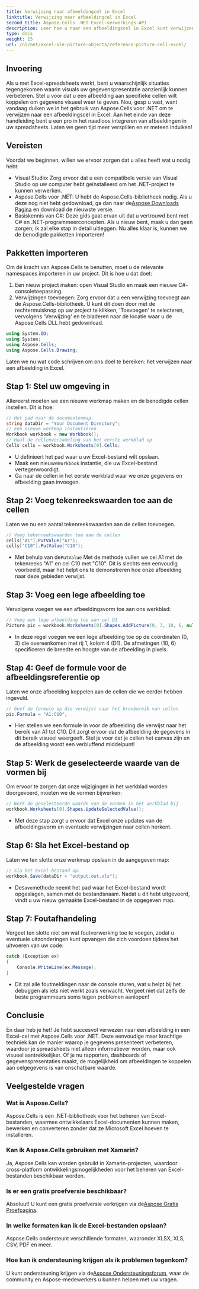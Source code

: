 ```yaml
---
title: Verwijzing naar afbeeldingcel in Excel
linktitle: Verwijzing naar afbeeldingcel in Excel
second_title: Aspose.Cells .NET Excel-verwerkings-API
description: Leer hoe u naar een afbeeldingscel in Excel kunt verwijzen met Aspose.Cells voor .NET met deze stapsgewijze tutorial. Verbeter uw spreadsheets.
type: docs
weight: 15
url: /nl/net/excel-ole-picture-objects/reference-picture-cell-excel/
---
```

## Invoering
Als u met Excel-spreadsheets werkt, bent u waarschijnlijk situaties tegengekomen waarin visuals uw gegevenspresentatie aanzienlijk kunnen verbeteren. Stel u voor dat u een afbeelding aan specifieke cellen wilt koppelen om gegevens visueel weer te geven. Nou, gesp u vast, want vandaag duiken we in het gebruik van Aspose.Cells voor .NET om te verwijzen naar een afbeeldingscel in Excel. Aan het einde van deze handleiding bent u een pro in het naadloos integreren van afbeeldingen in uw spreadsheets. Laten we geen tijd meer verspillen en er meteen induiken!
## Vereisten
Voordat we beginnen, willen we ervoor zorgen dat u alles heeft wat u nodig hebt:
- Visual Studio: Zorg ervoor dat u een compatibele versie van Visual Studio op uw computer hebt geïnstalleerd om het .NET-project te kunnen verwerken.
- Aspose.Cells voor .NET: U hebt de Aspose.Cells-bibliotheek nodig. Als u deze nog niet hebt gedownload, ga dan naar de[Aspose Downloads Pagina](https://releases.aspose.com/cells/net/) en download de nieuwste versie.
- Basiskennis van C#: Deze gids gaat ervan uit dat u vertrouwd bent met C# en .NET-programmeerconcepten. Als u nieuw bent, maak u dan geen zorgen; ik zal elke stap in detail uitleggen.
Nu alles klaar is, kunnen we de benodigde pakketten importeren!
## Pakketten importeren
Om de kracht van Aspose.Cells te benutten, moet u de relevante namespaces importeren in uw project. Dit is hoe u dat doet:
1. Een nieuw project maken: open Visual Studio en maak een nieuwe C#-consoletoepassing.
2. Verwijzingen toevoegen: Zorg ervoor dat u een verwijzing toevoegt aan de Aspose.Cells-bibliotheek. U kunt dit doen door met de rechtermuisknop op uw project te klikken, 'Toevoegen' te selecteren, vervolgens 'Verwijzing' en te bladeren naar de locatie waar u de Aspose.Cells DLL hebt gedownload.
```csharp
using System.IO;
using System;
using Aspose.Cells;
using Aspose.Cells.Drawing;
```
Laten we nu wat code schrijven om ons doel te bereiken: het verwijzen naar een afbeelding in Excel.
## Stap 1: Stel uw omgeving in
Allereerst moeten we een nieuwe werkmap maken en de benodigde cellen instellen. Dit is hoe:
```csharp
// Het pad naar de documentenmap.
string dataDir = "Your Document Directory";
// Een nieuwe werkmap instantiëren
Workbook workbook = new Workbook();
// Haal de cellenverzameling van het eerste werkblad op
Cells cells = workbook.Worksheets[0].Cells;
```
 
- U definieert het pad waar u uw Excel-bestand wilt opslaan.
-  Maak een nieuwe`Workbook` instantie, die uw Excel-bestand vertegenwoordigt.
- Ga naar de cellen in het eerste werkblad waar we onze gegevens en afbeelding gaan invoegen.
## Stap 2: Voeg tekenreekswaarden toe aan de cellen
Laten we nu een aantal tekenreekswaarden aan de cellen toevoegen. 
```csharp
// Voeg tekenreekswaarden toe aan de cellen
cells["A1"].PutValue("A1");
cells["C10"].PutValue("C10");
```
 
-  Met behulp van de`PutValue` Met de methode vullen we cel A1 met de tekenreeks "A1" en cel C10 met "C10". Dit is slechts een eenvoudig voorbeeld, maar het helpt ons te demonstreren hoe onze afbeelding naar deze gebieden verwijst.
## Stap 3: Voeg een lege afbeelding toe
Vervolgens voegen we een afbeeldingsvorm toe aan ons werkblad:
```csharp
// Voeg een lege afbeelding toe aan cel D1
Picture pic = workbook.Worksheets[0].Shapes.AddPicture(0, 3, 10, 6, null);
```
 
- In deze regel voegen we een lege afbeelding toe op de coördinaten (0, 3) die overeenkomen met rij 1, kolom 4 (D1). De afmetingen (10, 6) specificeren de breedte en hoogte van de afbeelding in pixels.
## Stap 4: Geef de formule voor de afbeeldingsreferentie op
Laten we onze afbeelding koppelen aan de cellen die we eerder hebben ingevuld.
```csharp
// Geef de formule op die verwijst naar het bronbereik van cellen
pic.Formula = "A1:C10";
```

- Hier stellen we een formule in voor de afbeelding die verwijst naar het bereik van A1 tot C10. Dit zorgt ervoor dat de afbeelding de gegevens in dit bereik visueel weergeeft. Stel je voor dat je cellen het canvas zijn en de afbeelding wordt een verbluffend middelpunt!
## Stap 5: Werk de geselecteerde waarde van de vormen bij
Om ervoor te zorgen dat onze wijzigingen in het werkblad worden doorgevoerd, moeten we de vormen bijwerken:
```csharp
// Werk de geselecteerde waarde van de vormen in het werkblad bij
workbook.Worksheets[0].Shapes.UpdateSelectedValue();
```

- Met deze stap zorgt u ervoor dat Excel onze updates van de afbeeldingsvorm en eventuele verwijzingen naar cellen herkent.
## Stap 6: Sla het Excel-bestand op
Laten we ten slotte onze werkmap opslaan in de aangegeven map:
```csharp
// Sla het Excel-bestand op.
workbook.Save(dataDir + "output.out.xls");
```

-  De`Save`methode neemt het pad waar het Excel-bestand wordt opgeslagen, samen met de bestandsnaam. Nadat u dit hebt uitgevoerd, vindt u uw nieuw gemaakte Excel-bestand in de opgegeven map.
## Stap 7: Foutafhandeling
Vergeet ten slotte niet om wat foutverwerking toe te voegen, zodat u eventuele uitzonderingen kunt opvangen die zich voordoen tijdens het uitvoeren van uw code:
```csharp
catch (Exception ex)
{
    Console.WriteLine(ex.Message);
}
```

- Dit zal alle foutmeldingen naar de console sturen, wat u helpt bij het debuggen als iets niet werkt zoals verwacht. Vergeet niet dat zelfs de beste programmeurs soms tegen problemen aanlopen!
## Conclusie
En daar heb je het! Je hebt succesvol verwezen naar een afbeelding in een Excel-cel met Aspose.Cells voor .NET. Deze eenvoudige maar krachtige techniek kan de manier waarop je gegevens presenteert verbeteren, waardoor je spreadsheets niet alleen informatiever worden, maar ook visueel aantrekkelijker. Of je nu rapporten, dashboards of gegevenspresentaties maakt, de mogelijkheid om afbeeldingen te koppelen aan celgegevens is van onschatbare waarde.
## Veelgestelde vragen
### Wat is Aspose.Cells?
Aspose.Cells is een .NET-bibliotheek voor het beheren van Excel-bestanden, waarmee ontwikkelaars Excel-documenten kunnen maken, bewerken en converteren zonder dat ze Microsoft Excel hoeven te installeren.
### Kan ik Aspose.Cells gebruiken met Xamarin?
Ja, Aspose.Cells kan worden gebruikt in Xamarin-projecten, waardoor cross-platform ontwikkelingsmogelijkheden voor het beheren van Excel-bestanden beschikbaar worden.
### Is er een gratis proefversie beschikbaar?
 Absoluut! U kunt een gratis proefversie verkrijgen via de[Aspose Gratis Proefpagina](https://releases.aspose.com/).
### In welke formaten kan ik de Excel-bestanden opslaan?
Aspose.Cells ondersteunt verschillende formaten, waaronder XLSX, XLS, CSV, PDF en meer.
### Hoe kan ik ondersteuning krijgen als ik problemen tegenkom?
 U kunt ondersteuning krijgen via de[Aspose Ondersteuningsforum](https://forum.aspose.com/c/cells/9), waar de community en Aspose-medewerkers u kunnen helpen met uw vragen.